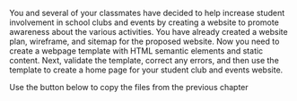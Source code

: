 <!--manual-->
You and several of your classmates have decided to help increase student involvement in school clubs and events by creating a website to promote awareness about the various activities. You have already created a website plan, wireframe, and sitemap for the proposed website. Now you need to create a webpage template with HTML semantic elements and static content. Next, validate the template, correct any errors, and then use the template to create a home page for your student club and events website. 
<p>Use the button below to copy the files from the previous chapter</p>
<!--
{
    "CopyExercise": {
        "name": "Chapter 1 EX03",
        "copyTarget": "/chapter1/ex03/student/*",
        "pasteTarget": "./"
    }
}
-->